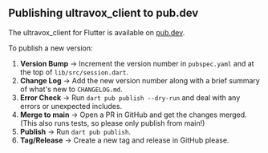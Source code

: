 ## Publishing ultravox_client to pub.dev
The ultravox_client for Flutter is available on [pub.dev](https://pub.dev/packages/ultravox_client).

To publish a new version:
1. **Version Bump** → Increment the version number in `pubspec.yaml` and at the top of `lib/src/session.dart`.
1. **Change Log** → Add the new version number along with a brief summary of what's new to `CHANGELOG.md`.
1. **Error Check** → Run `dart pub publish --dry-run` and deal with any errors or unexpected includes.
1. **Merge to main** → Open a PR in GitHub and get the changes merged. (This also runs tests, so please only publish from main!)
1. **Publish** → Run `dart pub publish`.
1. **Tag/Release** → Create a new tag and release in GitHub please.
